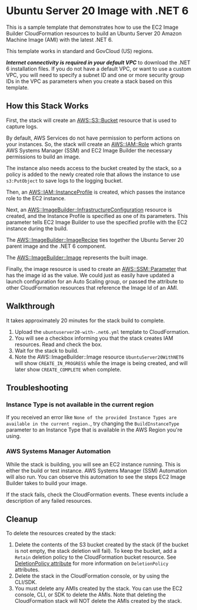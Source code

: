 # Ubuntu Server 20 Image with .NET 6

This is a sample template that demonstrates how to use the EC2 Image Builder CloudFormation resources to build an Ubuntu Server 20 Amazon Machine Image (AMI) with the latest .NET 6.

This template works in standard and GovCloud (US) regions.

***Internet connectivity is required in your default VPC*** to download the .NET 6 installation files. If you do not have a default VPC, or want to use a custom VPC, you will need to specify a subnet ID and one or more security group IDs in the VPC as parameters when you create a stack based on this template.

## How this Stack Works

First, the stack will create an [AWS::S3::Bucket](https://docs.aws.amazon.com/AWSCloudFormation/latest/UserGuide/aws-properties-s3-bucket.html) resource that is used to capture logs.

By default, AWS Services do not have permission to perform actions on your instances. So, the stack will create an [AWS::IAM::Role](https://docs.aws.amazon.com/AWSCloudFormation/latest/UserGuide/aws-resource-iam-role.html) which grants AWS Systems Manager (SSM) and EC2 Image Builder the necessary permissions to build an image.

The instance also needs access to the bucket created by the stack, so a policy is added to the newly created role that allows the instance to use ```s3:PutObject``` to save logs to the logging bucket.

Then, an [AWS::IAM::InstanceProfile](https://docs.aws.amazon.com/AWSCloudFormation/latest/UserGuide/aws-resource-iam-instanceprofile.html) is created, which passes the instance role to the EC2 instance.

Next, an [AWS::ImageBuilder::InfrastructureConfiguration](https://docs.aws.amazon.com/AWSCloudFormation/latest/UserGuide/aws-resource-imagebuilder-infrastructureconfiguration.html) resource is created, and the Instance Profile is specified as one of its parameters. This parameter tells EC2 Image Builder to use the specified profile with the EC2 instance during the build.

The [AWS::ImageBuilder::ImageRecipe](https://docs.aws.amazon.com/AWSCloudFormation/latest/UserGuide/aws-resource-imagebuilder-imagerecipe.html) ties together the Ubuntu Server 20 parent image and the .NET 6 component.

The [AWS::ImageBuilder::Image](https://docs.aws.amazon.com/AWSCloudFormation/latest/UserGuide/aws-resource-imagebuilder-image.html) represents the built image.

Finally, the image resource is used to create an [AWS::SSM::Parameter](https://docs.aws.amazon.com/AWSCloudFormation/latest/UserGuide/aws-resource-ssm-parameter.html) that has the image id as the value. We could just as easily have updated a launch configuration for an Auto Scaling group, or passed the attribute to other CloudFormation resources that reference the Image Id of an AMI.

## Walkthrough

It takes approximately 20 minutes for the stack build to complete.

1. Upload the ```ubuntuserver20-with-.net6.yml``` template to CloudFormation.
2. You will see a checkbox informing you that the stack creates IAM resources. Read and check the box.
3. Wait for the stack to build.
4. Note the AWS::ImageBuilder::Image resource ```UbuntuServer20WithNET6``` will show ```CREATE_IN_PROGRESS``` while the image is being created, and will later show ```CREATE_COMPLETE``` when complete.

## Troubleshooting

### Instance Type is not available in the current region

If you received an error like `None of the provided Instance Types are available in the current region.`, try changing the `BuildInstanceType` parameter to an Instance Type that is available in the AWS Region you're using.

### AWS Systems Manager Automation

While the stack is building, you will see an EC2 instance running. This is either the build or test instance. AWS Systems Manager (SSM) Automation will also run. You can observe this automation to see the steps EC2 Image Builder takes to build your image.

If the stack fails, check the CloudFormation events. These events include a description of any failed resources.

## Cleanup

To delete the resources created by the stack:

1. Delete the contents of the S3 bucket created by the stack (if the bucket is not empty, the stack deletion will fail). To keep the bucket, add a ```Retain``` deletion policy to the CloudFormation bucket resource. See [DeletionPolicy attribute](https://docs.aws.amazon.com/AWSCloudFormation/latest/UserGuide/aws-attribute-deletionpolicy.html) for more information on ```DeletionPolicy``` attributes.
2. Delete the stack in the CloudFormation console, or by using the CLI/SDK.
3. You must delete any AMIs created by the stack. You can use the EC2 console, CLI, or SDK to delete the AMIs. Note that deleting the CloudFormation stack will NOT delete the AMIs created by the stack.
